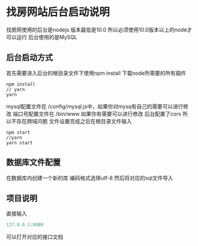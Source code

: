 # 找房网站后台启动说明

找房网使用的后台是nodejs 版本最低是10.0 所以必须使用10.0版本以上的node才可以运行
后台使用的是MySQL

## 后台启动方式

首先需要进入后台的根目录文件下使用npm install 下载node所需要的所有插件

```shell
npm install
// yarn
yarn
```

mysql配置文件在 /config/mysql.js中，如果你对mysq有自己的需要可以进行修改
端口号配置文件在 /bin/www 如果你有需要可以进行修改
后台配置了cors 所以不存在跨域问题
文件设置完成之后在根目录文件输入

```shell
npm start
//yarn
yarn start
```

## 数据库文件配置

在数据库内创建一个新的库
编码格式选择utf-8
然后将对应的sql文件导入

## 项目说明

直接输入

```js
127.0.0.1:8080
```

可以打开对应的接口文档
